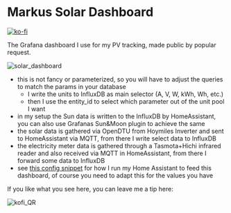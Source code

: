 # Markus Solar Dashboard
[![ko-fi](https://ko-fi.com/img/githubbutton_sm.svg)](https://ko-fi.com/R6R8DQO8C)

The Grafana dashboard I use for my PV tracking, made public by popular request.

![solar_dashboard](markus_solar_dashboard.png)

- this is not fancy or parameterized, so you will have to adjust the queries to match the params in your database
  - I write the units to InfluxDB as main selector (A, V, W, kWh, Wh, etc.)
  - then I use the entity_id to select which parameter out of the unit pool I want
- in my setup the Sun data is written to the InfluxDB by HomeAssistant, you can also use Grafanas Sun&Moon plugin to achieve the same
- the solar data is gathered via OpenDTU from Hoymiles Inverter and sent to HomeAssistant via MQTT, from there I write select data to InfluxDB
- the electricity meter data is gathered through a Tasmota+Hichi infrared reader and also received via MQTT in HomeAssistant, from there I forward some data to InfluxDB
- see [this config snippet](configurations_snippet.yaml) for how I run my Home Assistant to feed this dashboard, of course you need to adapt this for the values you have 

If you like what you see here, you can leave me a tip here:

![kofi_QR](https://user-images.githubusercontent.com/25175069/178159517-26c0ddef-30bc-4c48-ad57-1b4eeb40206e.png)
